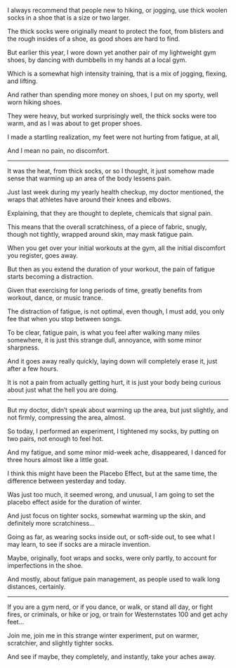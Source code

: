 I always recommend that people new to hiking, or jogging,
use thick woolen socks in a shoe that is a size or two larger.

The thick socks were originally meant to protect the foot,
from blisters and the rough insides of a shoe, as good shoes are hard to find.

But earlier this year, I wore down yet another pair of my lightweight gym shoes,
by dancing with dumbbells in my hands at a local gym.

Which is a somewhat high intensity training,
that is a mix of jogging, flexing, and lifting.

And rather than spending more money on shoes,
I put on my sporty, well worn hiking shoes.

They were heavy, but worked surprisingly well,
the thick socks were too warm, and as I was about to get proper shoes.

I made a startling realization,
my feet were not hurting from fatigue, at all,

And I mean no pain,
no discomfort.

---

It was the heat, from thick socks, or so I thought,
it just somehow made sense that warming up an area of the body lessens pain.

Just last week during my yearly health checkup, my doctor mentioned,
the wraps that athletes have around their knees and elbows.

Explaining, that they are thought to deplete,
chemicals that signal pain.

This means that the overall scratchiness, of a piece of fabric,
snugly, though not tightly, wrapped around skin, may mask fatigue pain.

When you get over your initial workouts at the gym,
all the initial discomfort you register, goes away.

But then as you extend the duration of your workout,
the pain of fatigue starts becoming a distraction.

Given that exercising for long periods of time,
greatly benefits from workout, dance, or music trance.

The distraction of fatigue, is not optimal,
even though, I must add, you only fee that when you stop between songs.

To be clear, fatigue pain, is what you feel after walking many miles somewhere,
it is just this strange dull, annoyance, with some minor sharpness.

And it goes away really quickly, laying down will completely erase it,
just after a few hours.

It is not a pain from actually getting hurt,
it is just your body being curious about just what the hell you are doing.

---

But my doctor, didn’t speak about warming up the area,
but just slightly, and not firmly, compressing the area, almost.

So today, I performed an experiment,
I tightened my socks, by putting on two pairs, not enough to feel hot.

And my fatigue, and some minor mid-week ache,
disappeared, I danced for three hours almost like a little goat.

I think this might have been the Placebo Effect,
but at the same time, the difference between yesterday and today.

Was just too much, it seemed wrong, and unusual,
I am going to set the placebo effect aside for the duration of winter.

And just focus on tighter socks, somewhat warming up the skin,
and definitely more scratchiness…

Going as far, as wearing socks inside out, or soft-side out,
to see what I may learn, to see if socks are a miracle invention.

Maybe, originally, foot wraps and socks, were only partly,
to account for imperfections in the shoe.

And mostly, about fatigue pain management,
as people used to walk long distances, certainly.

---

If you are a gym nerd, or if you dance, or walk, or stand all day,
or fight fires, or criminals, or hike or jog, or train for Westernstates 100 and get achy feet…

Join me, join me in this strange winter experiment,
put on warmer, scratchier, and slightly tighter socks.

And see if maybe,
they completely, and instantly, take your aches away.
